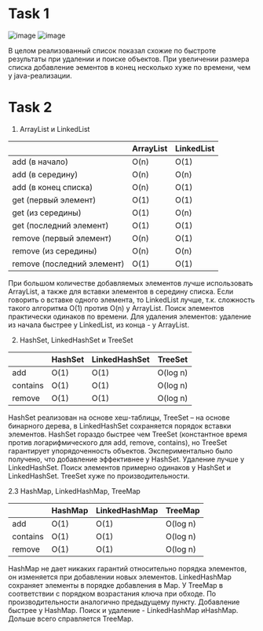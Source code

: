 # Task 1
![image](https://user-images.githubusercontent.com/43463670/167627536-62663192-3c29-4acb-8042-d794e468a57a.png)
![image](https://user-images.githubusercontent.com/43463670/167627573-d9af4803-792e-4f4c-91ed-76475f351e8e.png)


В целом реализованный список показал схожие по быстроте результаты при удалении и поиске объектов. При увеличении размера списка добавление эементов в конец несколько хуже по времени, чем у java-реализации.

# Task 2
1. ArrayList и LinkedList

|                             |  ArrayList  |  LinkedList |
| --------------------------- | ---------- | ----------- |
| add (в начало)              |     O(n)    |   O(1)
| add (в середину)            |     O(n)    |   O(n)
| add (в конец списка)        |     O(n)    |   O(1)   
| get (первый элемент)        |     O(1)    |   O(1)
| get (из середины)           |     O(1)    |   O(n)
| get (последний элемент)     |     O(1)    |   O(1)
| remove (первый элемент)     |     O(n)    |   O(1)
| remove (из середины)        |     O(n)    |   O(n)
| remove (последний элемент)  |     O(1)    |   O(1)

При большом количестве добавляемых элементов лучше использовать ArrayList, а также для вставки элементов в середину списка. Если говорить о вставке одного элемента, то LinkedList лучше, т.к. сложность такого алгоритма О(1) против O(n) у ArrayList. 
Поиск элементов практически одинаков по времени. 
Для удаления элементов: удаление из начала быстрее у LinkedList, из конца - у ArrayList. 

2. HashSet, LinkedHashSet и TreeSet

|                             |  HashSet    | LinkedHashSet | TreeSet |
| --------------------------- | ----------- | ------------- |-------- |
| add                         |     O(1)    |   O(1)        | O(log n) 
| contains                    |     O(1)    |   O(1)        | O(log n)
| remove                      |     O(1)    |   O(1)        | O(log n)

HashSet реализован на основе хеш-таблицы, TreeSet – на основе бинарного дерева, в LinkedHashSet сохраняется порядок вставки элементов. HashSet гораздо быстрее чем TreeSet (константное время против логарифмического для add, remove, contains), но TreeSet гарантирует упорядоченность объектов. Экспериментально было получено, что добавление эффективнее у HashSet. Удаление лучше у LinkedHashSet. Поиск элементов примерно одинаков у HashSet и LinkedHashSet. TreeSet хуже по производительности.

2.3 HashMap, LinkedHashMap, TreeMap

|                             |  HashMap    | LinkedHashMap | TreeMap |
| --------------------------- | ----------- | ------------- |-------- |
| add                         |     O(1)    |   O(1)        | O(log n) 
| contains                    |     O(1)    |   O(1)        | O(log n)
| remove                      |     O(1)    |   O(1)        | O(log n)

HashMap не дает никаких гарантий относительно порядка элементов, он изменяется при добавлении новых элементов. LinkedHashMap сохраняет элементы в порядке добавления в Map. У TreeMap в соответствии с порядком возрастания ключа при обходе. По производительности аналогично предыдущему пункту. Добавление быстрее у HashMap. Поиск и удаление - LinkedHashMap иHashMap. Дольше всего справляется TreeMap.
